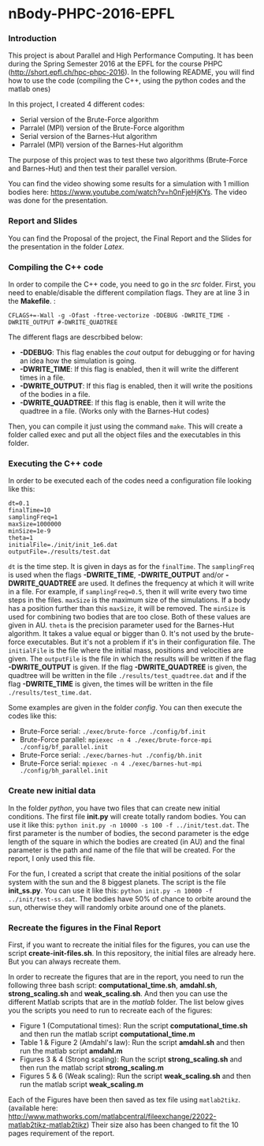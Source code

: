 # nBody-PHPC-2016-EPFL

### Introduction

This project is about Parallel and High Performance Computing. It has been during the Spring Semester 2016 at the EPFL for the course PHPC (http://short.epfl.ch/hpc-phpc-2016).  In the following README, you will find how to use the code (compiling the C++, using the python codes and the matlab ones)

In this project, I created 4 different codes:
- Serial version of the Brute-Force algorithm
- Parralel (MPI) version of the Brute-Force algorithm
- Serial version of the Barnes-Hut algorithm
- Parralel (MPI) version of the Barnes-Hut algorithm

The purpose of this project was to test these two algorithms (Brute-Force and Barnes-Hut) and then test their parallel version.

You can find the video showing some results for a simulation with 1 million bodies here: https://www.youtube.com/watch?v=h0nFjeHjKYs. The video was done for the presentation.

### Report and Slides

You can find the Proposal of the project, the Final Report and the Slides for the presentation in the folder *Latex*. 

### Compiling the C++ code

In order to compile the C++ code, you need to go in the *src* folder. First, you need to enable/disable the different compilation flags. They are at line 3 in the **Makefile**. :
```
CFLAGS+=-Wall -g -Ofast -ftree-vectorize -DDEBUG -DWRITE_TIME -DWRITE_OUTPUT #-DWRITE_QUADTREE
```
The different flags are descrbibed below:
- **-DDEBUG**: This flag enables the *cout* output for debugging or for having an idea how the simulation is going.
- **-DWRITE_TIME**: If this flag is enabled, then it will write the different times in a file. 
- **-DWRITE_OUTPUT**: If this flag is enabled, then it will write the positions of the bodies in a file.
- **-DWRITE_QUADTREE**: If this flag is enable, then it will write the quadtree in a file. (Works only with the Barnes-Hut codes)

Then, you can compile it just using the command `make`. This will create a folder called exec and put all the object files and the executables in this folder.

### Executing the C++ code

In order to be executed each of the codes need a configuration file looking like this:
```
dt=0.1
finalTime=10
samplingFreq=1
maxSize=1000000
minSize=1e-9
theta=1
initialFile=./init/init_1e6.dat
outputFile=./results/test.dat
```
`dt` is the time step. It is given in days as for the `finalTime`. The `samplingFreq` is used when the flags **-DWRITE_TIME**, **-DWRITE_OUTPUT** and/or **-DWRITE_QUADTREE** are used. It defines the frequency at which it will write in a file. For example, if `samplingFreq=0.5`, then it will write every two time steps in the files. `maxSize` is the maximum size of the simulations. If a body has a position further than this `maxSize`, it will be removed. The `minSize` is used for combining two bodies that are too close. Both of these values are given in AU. `theta` is the precision parameter used for the Barnes-Hut algorithm. It takes a value equal or bigger than 0. It's not used by the brute-force executables. But it's not a problem if it's in their configuration file. The `initialFile` is the file where the initial mass, positions and velocities are given. The `outputFile` is the file in which the results will be written if the flag **-DWRITE_OUTPUT** is given. If the flag **-DWRITE_QUADTREE** is given, the quadtree will be written in the file `./results/test_quadtree.dat` and if the flag **-DWRITE_TIME** is given, the times will be written in the file `./results/test_time.dat`.

Some examples are given in the folder *config*. You can then execute the codes like this:
- Brute-Force serial: `./exec/brute-force ./config/bf.init`
- Brute-Force parallel: `mpiexec -n 4 ./exec/brute-force-mpi ./config/bf_parallel.init`
- Brute-Force serial: `./exec/barnes-hut ./config/bh.init`
- Brute-Force serial: `mpiexec -n 4 ./exec/barnes-hut-mpi ./config/bh_parallel.init`

### Create new initial data

In the folder *python*, you have two files that can create new initial conditions. The first file **init.py** will create totally random bodies. You can use it like this: `python init.py -n 10000 -s 100 -f ../init/test.dat`. The first parameter is the number of bodies, the second parameter is the edge length of the square in which the bodies are created (in AU) and the final parameter is the path and name of the file that will be created. For the report, I only used this file.

For the fun, I created a script that create the initial positions of the solar system with the sun and the 8 biggest planets. The script is the file **init_ss.py**. You can use it like this: `python init.py -n 10000 -f ../init/test-ss.dat`. The bodies have 50% of chance to orbite around the sun, otherwise they will randomly orbite around one of the planets.

### Recreate the figures in the Final Report

First, if you want to recreate the initial files for the figures, you can use the script **create-init-files.sh**. In this repository, the initial files are already here. But you can always recreate them.

In order to recreate the figures that are in the report, you need to run the following three bash script: **computational_time.sh**, **amdahl.sh**, **strong_scaling.sh** and **weak_scaling.sh**. And then you can use the different Matlab scripts that are in the *matlab* folder. The list below gives you the scripts you need to run to recreate each of the figures:
- Figure 1 (Computational times): Run the script **computational_time.sh** and then run the matlab script **computational_time.m**
- Table 1 & Figure 2 (Amdahl's law): Run the script **amdahl.sh** and then run the matlab script **amdahl.m**
- Figures 3 & 4 (Strong scaling): Run the script **strong_scaling.sh** and then run the matlab script **strong_scaling.m**
- Figures 5 & 6 (Weak scaling): Run the script **weak_scaling.sh** and then run the matlab script **weak_scaling.m**

Each of the Figures have been then saved as tex file using `matlab2tikz`. (available here: http://www.mathworks.com/matlabcentral/fileexchange/22022-matlab2tikz-matlab2tikz) Their size also has been changed to fit the 10 pages requirement of the report. 

